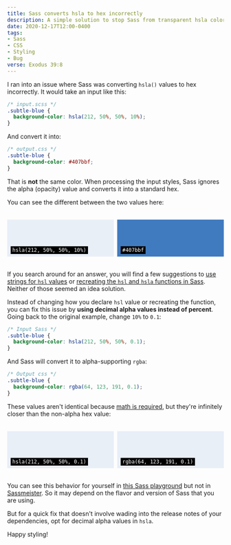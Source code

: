 ```yaml
---
title: Sass converts hsla to hex incorrectly
description: A simple solution to stop Sass from transparent hsla colors to opaque hex colors.
date: 2020-12-17T12:00-0400
tags:
- Sass
- CSS
- Styling
- Bug
verse: Exodus 39:8
---
```


I ran into an issue where Sass was converting `hsla()` values to hex incorrectly. It would take an input like this:

```css
/* input.scss */
.subtle-blue {
  background-color: hsla(212, 50%, 50%, 10%);
}
```

And convert it into:

```css
/* output.css */
.subtle-blue {
  background-color: #407bbf;
}
```

That is **not** the same color. When processing the input styles, Sass ignores the alpha (opacity) value and converts it into a standard hex.

You can see the different between the two values here:

<style>
.exs {
    display: grid;
    gap: 0.5rem;
    grid-template-columns: repeat(2, 1fr);
    margin: 2rem 0;
}
.ex {
    padding: 4rem 0.5rem 0.5rem;
}
.ex code {
    background-color: black !important;
    color: white !important;
    padding: 2px 4px;
}
</style>

<div class="exs">
    <div class="ex" style="background-color:hsla(212, 50%, 50%, 10%)">
        <code>hsla(212, 50%, 50%, 10%)</code>
    </div>
    <div class="ex" style="background-color:#407bbf;">
        <code>#407bbf</code>
    </div>
</div>

If you search around for an answer, you will find a few suggestions to [use strings for `hsl` values](https://github.com/sass/sass/issues/469#issuecomment-461675216) or [recreating the `hsl` and `hsla` functions in Sass](https://github.com/sass/sass/issues/469#issuecomment-77290544). Neither of those seemed an idea solution.

Instead of changing how you declare `hsl` value or recreating the function, you can fix this issue by **using decimal alpha values instead of percent**. Going back to the original example, change `10%` to `0.1`:

<!-- ```css/2 -->
```css
/* Input Sass */
.subtle-blue {
  background-color: hsla(212, 50%, 50%, 0.1);
}
```

And Sass will convert it to alpha-supporting `rgba`:

<!-- ```css/2 -->
```css
/* Output css */
.subtle-blue {
  background-color: rgba(64, 123, 191, 0.1);
}
```

These values aren't identical because [math is required](https://stackoverflow.com/questions/31613667/hsl-to-rgb-conversion-math), but they're infinitely closer than the non-alpha hex value:

<div class="exs">
    <div class="ex" style="background-color:hsla(212, 50%, 50%, 0.1)">
        <code>hsla(212, 50%, 50%, 0.1)</code>
    </div>
    <div class="ex" style="background-color:rgba(64, 123, 191, 0.1);">
        <code>rgba(64, 123, 191, 0.1)</code>
    </div>
</div>

You can see this behavior for yourself in [this Sass playground](https://sass.js.org/) but not in [Sassmeister](https://www.sassmeister.com/). So it may depend on the flavor and version of Sass that you are using.

But for a quick fix that doesn't involve wading into the release notes of your dependencies, opt for decimal alpha values in `hsla`.

Happy styling!
